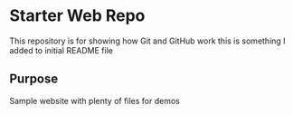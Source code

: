 # Starter Web Repo

This repository is for showing how Git and GitHub work
this is something I added to initial README file


## Purpose

Sample website with plenty of files for demos
